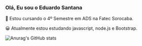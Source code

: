 ### Olá, Eu sou o Eduardo Santana


📖 Estou cursando o 4º Semestre em ADS na Fatec Sorocaba.

😀 Atualmente estou estudando javascript, node.js e Bootstrap.

![Anurag's GitHub stats](https://github-readme-stats.vercel.app/api?username=edusantanaw&show_icons=true&theme=radical)
